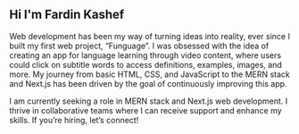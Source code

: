 ## Hi I'm Fardin Kashef
Web development has been my way of turning ideas into reality, ever since I built my first web project, “Funguage”. I was obsessed with the idea of creating an app for language learning through video content, where users could click on subtitle words to access definitions, examples, images, and more. My journey from basic HTML, CSS, and JavaScript to the MERN stack and Next.js has been driven by the goal of continuously improving this app.

I am currently seeking a role in MERN stack and Next.js web development. I thrive in collaborative teams where I can receive support and enhance my skills. If you’re hiring, let’s connect!

